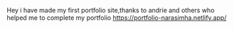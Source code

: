 Hey i have made my first portfolio site,thanks to andrie and others who helped me to complete my portfolio
https://portfolio-narasimha.netlify.app/
